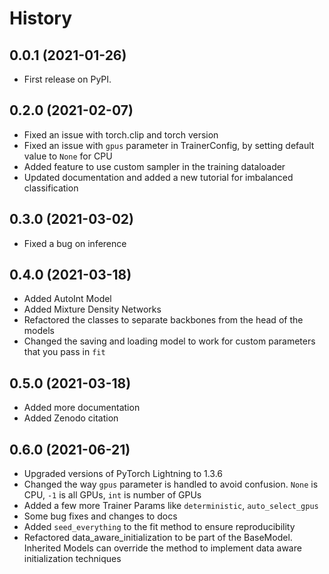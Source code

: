 History
=======

0.0.1 (2021-01-26)
------------------

-   First release on PyPI.

0.2.0 (2021-02-07)
------------------

-   Fixed an issue with torch.clip and torch version
-   Fixed an issue with `gpus` parameter in TrainerConfig, by setting default value to `None` for CPU
-   Added feature to use custom sampler in the training dataloader
-   Updated documentation and added a new tutorial for imbalanced classification

0.3.0 (2021-03-02)
------------------
-   Fixed a bug on inference

0.4.0 (2021-03-18)
------------------
-   Added AutoInt Model
-   Added Mixture Density Networks
-   Refactored the classes to separate backbones from the head of the models
-   Changed the saving and loading model to work for custom parameters that you pass in `fit`

0.5.0 (2021-03-18)
------------------
-   Added more documentation
-   Added Zenodo citation

0.6.0 (2021-06-21)
------------------
-   Upgraded versions of PyTorch Lightning to 1.3.6
-   Changed the way `gpus` parameter is handled to avoid confusion. `None` is CPU, `-1` is all GPUs, `int` is number of GPUs
-   Added a few more Trainer Params like `deterministic`, `auto_select_gpus`
-   Some bug fixes and changes to docs
-   Added `seed_everything` to the fit method to ensure reproducibility
-   Refactored data_aware_initialization to be part of the BaseModel. Inherited Models can override the method to implement data aware initialization techniques